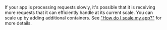 If your app is processing requests slowly, it's possible that it is receiving more requests that it can efficiently handle at its current scale. You can scale up by adding additional containers. See ["How do I scale my app?"](/support/topics/paas/how-to-scale-app) for more details.
